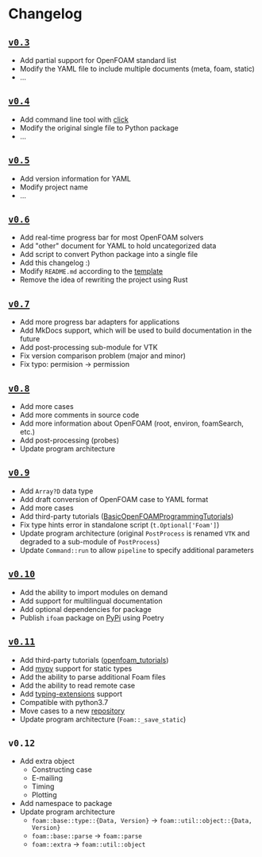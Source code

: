 # Changelog

## [`v0.3`](https://github.com/iydon/of.yaml/tree/v0.3)

- Add partial support for OpenFOAM standard list
- Modify the YAML file to include multiple documents (meta, foam, static)
- ...


## [`v0.4`](https://github.com/iydon/of.yaml/tree/v0.4)

- Add command line tool with [click](https://github.com/pallets/click)
- Modify the original single file to Python package
- ...


## [`v0.5`](https://github.com/iydon/of.yaml/tree/v0.5)

- Add version information for YAML
- Modify project name
- ...


## [`v0.6`](https://github.com/iydon/of.yaml/tree/v0.6)

- Add real-time progress bar for most OpenFOAM solvers
- Add "other" document for YAML to hold uncategorized data
- Add script to convert Python package into a single file
- Add this changelog :)
- Modify `README.md` according to the [template](https://github.com/othneildrew/Best-README-Template)
- Remove the idea of rewriting the project using Rust


## [`v0.7`](https://github.com/iydon/of.yaml/tree/v0.7)

- Add more progress bar adapters for applications
- Add MkDocs support, which will be used to build documentation in the future
- Add post-processing sub-module for VTK
- Fix version comparison problem (major and minor)
- Fix typo: permision -> permission


## [`v0.8`](https://github.com/iydon/of.yaml/tree/v0.8)

- Add more cases
- Add more comments in source code
- Add more information about OpenFOAM (root, environ, foamSearch, etc.)
- Add post-processing (probes)
- Update program architecture


## [`v0.9`](https://github.com/iydon/of.yaml/tree/v0.9)

- Add `Array?D` data type
- Add draft conversion of OpenFOAM case to YAML format
- Add more cases
- Add third-party tutorials ([BasicOpenFOAMProgrammingTutorials](https://github.com/UnnamedMoose/BasicOpenFOAMProgrammingTutorials))
- Fix type hints error in standalone script (`t.Optional['Foam']`)
- Update program architecture (original `PostProcess` is renamed `VTK` and degraded to a sub-module of `PostProcess`)
- Update `Command::run` to allow `pipeline` to specify additional parameters


## [`v0.10`](https://github.com/iydon/of.yaml/tree/v0.10)

- Add the ability to import modules on demand
- Add support for multilingual documentation
- Add optional dependencies for package
- Publish `ifoam` package on [PyPi](https://pypi.org/project/ifoam) using Poetry


## [`v0.11`](https://github.com/iydon/of.yaml/tree/v0.11)

- Add third-party tutorials ([openfoam_tutorials](https://github.com/openfoamtutorials/openfoam_tutorials))
- Add [mypy](https://github.com/python/mypy) support for static types
- Add the ability to parse additional Foam files
- Add the ability to read remote case
- Add [typing-extensions](https://github.com/python/typing_extensions) support
- Compatible with python3.7
- Move cases to a new [repository](https://github.com/iydon/of.yaml-tutorial)
- Update program architecture (`Foam::_save_static`)


## `v0.12`

- Add extra object
    -  Constructing case
    -  E-mailing
    -  Timing
    -  Plotting
- Add namespace to package
- Update program architecture
    - `foam::base::type::{Data, Version}` -> `foam::util::object::{Data, Version}`
    - `foam::base::parse` -> `foam::parse`
    - `foam::extra` -> `foam::util::object`

